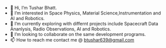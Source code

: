 - 👋 Hi, I’m Tushar Bhatt.
- 👀 I’m interested in Space Physics, Material Science,Instrumentation and  AI and Robotics.
- 🌱 I’m currently exploring with differnt projects include Spacecraft Data Ananlysis, Radio Observations, AI and Robotics.
- 💞️ I’m looking to collaborate on the same development programs.
- 📫 How to reach me contact me @ btushar639@gmail.com

<!---
tushar-tb2/tushar-tb2 is a ✨ special ✨ repository because its `README.md` (this file) appears on your GitHub profile.
You can click the Preview link to take a look at your changes.
--->
